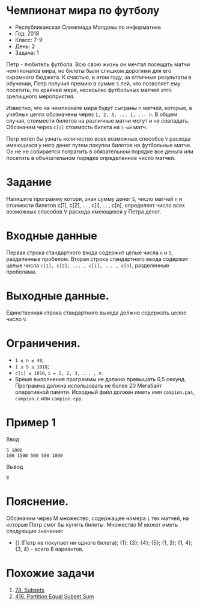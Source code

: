 # Чемпионат мира по футболу
* Республиканская Олимпиада Молдовы по информатике
* Год: 2018
* Класс: 7-9
* День: 2
* Задача: 1

Петр - любитель футбола. Всю свою жизнь он мечтал посещать матчи чемпионатов
мира, но билеты были слишком дорогими для его скромного бюджета. К счастью, в этом
году, за отличные результаты в обучении, Петр получил премию в сумме `S` лей, что позволяет
ему посетить, по крайней мере, нескоьлко футбольных матчей этго зрелищного мероприятия.

Известно, что на чемпионате мира будут сыграны n матчей, которые, в учебных целях
обозначены через `1, 2, 3, ... i, ... n`. В общем случая, стоимости билетов на различные матчи
могут и не совпадать. Обозначим через `c[i]` стоимость билета на `i-ый` матч.

Петр хотел бы узнать количество всех возможных способов `V` расхода имеющихся у
него денег путем покупки билетов на футбольные матчи. Он не не собирается потратить в
обязательном порядке все деньги или посетить в объязательном порядке определенное число
матчей.

# Задание 
Напишите программу которя, зная сумму денег `S`, число матчей `n` и стоимости
билетов c[1], c[2], … , c[i], … , c[n], определяет число всех возможных способов V расхода имеющихся
у Петра денег.

# Входные данные
Первая строка стандартного входа содержит целые числа `n` и `S`, разделенные пробелом. 
Вторая строка стандартного ввода содержит целые числа `c[1], c[2], ... , c[i], ... , c[n]`, разделенные пробелами.

# Выходные данные. 
Единственная строка стандартного выхода должно содержать целое число `V`.

# Ограничения. 
* `1 ≤ n ≤ 40`; 
* `1 ≤ S ≤ 1018`; 
* `c[i] ≤ 1016`, `i = 1, 2, 3, ... , n`. 
* Время выполнения  программы не должно превышать 0,5 секунд. 
Программа должна использовать не более 20 Мегабайт оперативной памяти. 
Исходный файл должен иметь имя `campion.pas`, `campion.c` или `campion.cpp`.

# Пример 1
Ввод 
```
5 1000
100 1500 500 500 1000
```

Вывод
```
8
```

# Пояснение. 
Обозначим через M множество, содержащее номера `i` тех матчей, на
которые Петр смог бы купить билеты. 
Множество М может иметь следующие значения: 
* {} (Петр не покупает ни одного билета); 
{1}; {3}; {4}; {5}; {1, 3}; {1, 4}; {3, 4} - всего 8 вариантов.


# Похожие задачи
1. [78. Subsets](https://leetcode.com/problems/subsets/)
2. [416. Partition Equal Subset Sum](https://leetcode.com/problems/partition-equal-subset-sum/)
